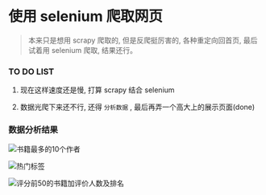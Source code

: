 # 使用 selenium 爬取网页

> 本来只是想用 scrapy 爬取的, 但是反爬挺厉害的, 各种重定向回首页, 最后试着用 selenium 爬取, 结果还行。

### TO DO LIST

1. 现在这样速度还是慢, 打算 scrapy 结合 selenium

2. 数据光爬下来还不行, 还得 `分析数据` , 最后再弄一个高大上的展示页面(done)

### 数据分析结果

![书籍最多的10个作者](https://github.com/lytbb/selenium_qidian/blob/master/img/author.png)

![热门标签](https://github.com/lytbb/selenium_qidian/blob/master/img/author.png)

![评分前50的书籍加评价人数及排名](https://github.com/lytbb/selenium_qidian/blob/master/img/author.png)